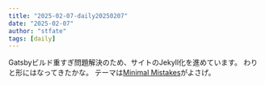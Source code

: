 ```yaml
---
title: "2025-02-07-daily20250207"
date: "2025-02-07"
author: "stfate"
tags: [daily]
---
```


Gatsbyビルド重すぎ問題解決のため、サイトのJekyll化を進めています。
わりと形にはなってきたかな。
テーマは[Minimal Mistakes](https://mademistakes.com/work/minimal-mistakes-jekyll-theme/)がよさげ。
